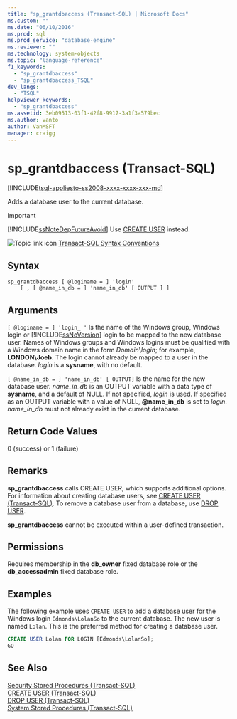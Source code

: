 ```yaml
---
title: "sp_grantdbaccess (Transact-SQL) | Microsoft Docs"
ms.custom: ""
ms.date: "06/10/2016"
ms.prod: sql
ms.prod_service: "database-engine"
ms.reviewer: ""
ms.technology: system-objects
ms.topic: "language-reference"
f1_keywords: 
  - "sp_grantdbaccess"
  - "sp_grantdbaccess_TSQL"
dev_langs: 
  - "TSQL"
helpviewer_keywords: 
  - "sp_grantdbaccess"
ms.assetid: 3eb09513-03f1-42f8-9917-3a1f3a579bec
ms.author: vanto
author: VanMSFT
manager: craigg
---
```

# sp_grantdbaccess (Transact-SQL)

[!INCLUDE[tsql-appliesto-ss2008-xxxx-xxxx-xxx-md](../../includes/tsql-appliesto-ss2008-xxxx-xxxx-xxx-md.md)]

  Adds a database user to the current database.  
  
> [!IMPORTANT]  
>  [!INCLUDE[ssNoteDepFutureAvoid](../../includes/ssnotedepfutureavoid-md.md)] Use [CREATE USER](../../t-sql/statements/create-user-transact-sql.md) instead.  
  
 ![Topic link icon](../../database-engine/configure-windows/media/topic-link.gif "Topic link icon") [Transact-SQL Syntax Conventions](../../t-sql/language-elements/transact-sql-syntax-conventions-transact-sql.md)  
  
## Syntax  
  
```  
sp_grantdbaccess [ @loginame = ] 'login'  
    [ , [ @name_in_db = ] 'name_in_db' [ OUTPUT ] ]  
```  
  
## Arguments  
`[ @loginame = ] 'login_ '`
 Is the name of the Windows group, Windows login or [!INCLUDE[ssNoVersion](../../includes/ssnoversion-md.md)] login to be mapped to the new database user. Names of Windows groups and Windows logins must be qualified with a Windows domain name in the form *Domain*\\*login*; for example, **LONDON\Joeb**. The login cannot already be mapped to a user in the database. *login* is a **sysname**, with no default.  
  
``[ @name_in_db = ] 'name_in_db' [ OUTPUT]``
 Is the name for the new database user. *name_in_db* is an OUTPUT variable with a data type of **sysname**, and a default of NULL. If not specified, *login* is used. If specified as an OUTPUT variable with a value of NULL, **@name_in_db** is set to *login*. *name_in_db* must not already exist in the current database.  
  
## Return Code Values  
 0 (success) or 1 (failure)  
  
## Remarks  
 **sp_grantdbaccess** calls CREATE USER, which supports additional options. For information about creating database users, see [CREATE USER &#40;Transact-SQL&#41;](../../t-sql/statements/create-user-transact-sql.md). To remove a database user from a database, use [DROP USER](../../t-sql/statements/drop-user-transact-sql.md).  
  
 **sp_grantdbaccess** cannot be executed within a user-defined transaction.  
  
## Permissions  
 Requires membership in the **db_owner** fixed database role or the **db_accessadmin** fixed database role.  
  
## Examples  
 The following example uses `CREATE USER` to add a database user for the Windows login `Edmonds\LolanSo` to the current database. The new user is named `Lolan`. This is the preferred method for creating a database user.  
  
```sql
CREATE USER Lolan FOR LOGIN [Edmonds\LolanSo];  
GO  
```  
  
## See Also  
 [Security Stored Procedures &#40;Transact-SQL&#41;](../../relational-databases/system-stored-procedures/security-stored-procedures-transact-sql.md)   
 [CREATE USER &#40;Transact-SQL&#41;](../../t-sql/statements/create-user-transact-sql.md)   
 [DROP USER &#40;Transact-SQL&#41;](../../t-sql/statements/drop-user-transact-sql.md)   
 [System Stored Procedures &#40;Transact-SQL&#41;](../../relational-databases/system-stored-procedures/system-stored-procedures-transact-sql.md)  
  
  
